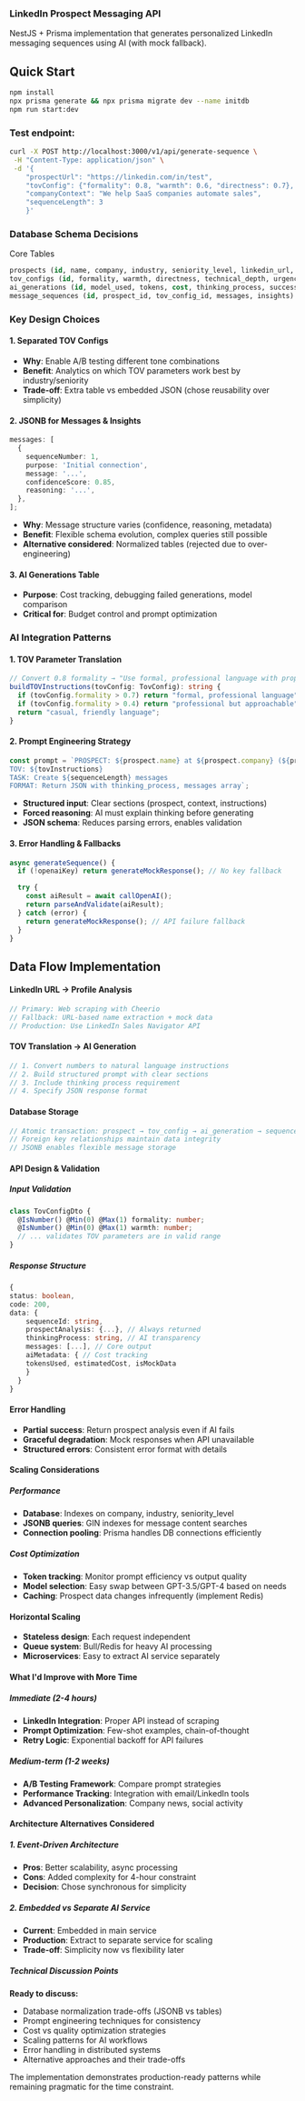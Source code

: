 ### LinkedIn Prospect Messaging API

NestJS + Prisma implementation that generates personalized LinkedIn messaging sequences using AI (with mock fallback).

## Quick Start

```bash
npm install
npx prisma generate && npx prisma migrate dev --name initdb
npm run start:dev
```

### Test endpoint:

```bash
curl -X POST http://localhost:3000/v1/api/generate-sequence \
 -H "Content-Type: application/json" \
 -d '{
    "prospectUrl": "https://linkedin.com/in/test",
    "tovConfig": {"formality": 0.8, "warmth": 0.6, "directness": 0.7},
    "companyContext": "We help SaaS companies automate sales",
    "sequenceLength": 3
    }'
```

### Database Schema Decisions

Core Tables

```sql
prospects (id, name, company, industry, seniority_level, linkedin_url, raw_data)
tov_configs (id, formality, warmth, directness, technical_depth, urgency)
ai_generations (id, model_used, tokens, cost, thinking_process, success)
message_sequences (id, prospect_id, tov_config_id, messages, insights)
```

### Key Design Choices

#### 1. Separated TOV Configs

- **Why**: Enable A/B testing different tone combinations
- **Benefit**: Analytics on which TOV parameters work best by industry/seniority
- **Trade-off**: Extra table vs embedded JSON (chose reusability over simplicity)

#### 2. JSONB for Messages & Insights

```typescript
messages: [
  {
    sequenceNumber: 1,
    purpose: 'Initial connection',
    message: '...',
    confidenceScore: 0.85,
    reasoning: '...',
  },
];
```

- **Why**: Message structure varies (confidence, reasoning, metadata)
- **Benefit**: Flexible schema evolution, complex queries still possible
- **Alternative considered**: Normalized tables (rejected due to over-engineering)

#### 3. AI Generations Table

- **Purpose**: Cost tracking, debugging failed generations, model comparison
- **Critical for**: Budget control and prompt optimization

### AI Integration Patterns

#### 1. TOV Parameter Translation

```typescript
// Convert 0.8 formality → "Use formal, professional language with proper titles"
buildTOVInstructions(tovConfig: TovConfig): string {
  if (tovConfig.formality > 0.7) return "formal, professional language";
  if (tovConfig.formality > 0.4) return "professional but approachable";
  return "casual, friendly language";
}
```

#### 2. Prompt Engineering Strategy

```typescript
const prompt = `PROSPECT: ${prospect.name} at ${prospect.company} (${prospect.seniorityLevel})
TOV: ${tovInstructions}  
TASK: Create ${sequenceLength} messages
FORMAT: Return JSON with thinking_process, messages array`;
```

- **Structured input**: Clear sections (prospect, context, instructions)
- **Forced reasoning**: AI must explain thinking before generating
- **JSON schema**: Reduces parsing errors, enables validation

#### 3. Error Handling & Fallbacks

```typescript
async generateSequence() {
  if (!openaiKey) return generateMockResponse(); // No key fallback

  try {
    const aiResult = await callOpenAI();
    return parseAndValidate(aiResult);
  } catch (error) {
    return generateMockResponse(); // API failure fallback
  }
}
```

## Data Flow Implementation

#### LinkedIn URL → Profile Analysis

```typescript
// Primary: Web scraping with Cheerio
// Fallback: URL-based name extraction + mock data
// Production: Use LinkedIn Sales Navigator API
```

#### TOV Translation → AI Generation

```typescript
// 1. Convert numbers to natural language instructions
// 2. Build structured prompt with clear sections
// 3. Include thinking process requirement
// 4. Specify JSON response format
```

#### Database Storage

```typescript
// Atomic transaction: prospect → tov_config → ai_generation → sequence
// Foreign key relationships maintain data integrity
// JSONB enables flexible message storage
```

#### API Design & Validation

##### Input Validation

```typescript
class TovConfigDto {
  @IsNumber() @Min(0) @Max(1) formality: number;
  @IsNumber() @Min(0) @Max(1) warmth: number;
  // ... validates TOV parameters are in valid range
}
```

##### Response Structure

```typescript
{
status: boolean,
code: 200,
data: {
    sequenceId: string,
    prospectAnalysis: {...}, // Always returned
    thinkingProcess: string, // AI transparency
    messages: [...], // Core output
    aiMetadata: { // Cost tracking
    tokensUsed, estimatedCost, isMockData
    }
  }
}
```

#### Error Handling

- **Partial success**: Return prospect analysis even if AI fails
- **Graceful degradation**: Mock responses when API unavailable
- **Structured errors**: Consistent error format with details

#### Scaling Considerations

##### Performance

- **Database**: Indexes on company, industry, seniority_level
- **JSONB queries**: GIN indexes for message content searches
- **Connection pooling**: Prisma handles DB connections efficiently

##### Cost Optimization

- **Token tracking**: Monitor prompt efficiency vs output quality
- **Model selection**: Easy swap between GPT-3.5/GPT-4 based on needs
- **Caching**: Prospect data changes infrequently (implement Redis)

#### Horizontal Scaling

- **Stateless design**: Each request independent
- **Queue system**: Bull/Redis for heavy AI processing
- **Microservices**: Easy to extract AI service separately

#### What I'd Improve with More Time

##### Immediate (2-4 hours)

- **LinkedIn Integration**: Proper API instead of scraping
- **Prompt Optimization**: Few-shot examples, chain-of-thought
- **Retry Logic**: Exponential backoff for API failures

##### Medium-term (1-2 weeks)

- **A/B Testing Framework**: Compare prompt strategies
- **Performance Tracking**: Integration with email/LinkedIn tools
- **Advanced Personalization**: Company news, social activity

#### Architecture Alternatives Considered

##### 1. Event-Driven Architecture

- **Pros**: Better scalability, async processing
- **Cons**: Added complexity for 4-hour constraint
- **Decision**: Chose synchronous for simplicity

##### 2. Embedded vs Separate AI Service

- **Current**: Embedded in main service
- **Production**: Extract to separate service for scaling
- **Trade-off**: Simplicity now vs flexibility later

##### Technical Discussion Points

**Ready to discuss:**

- Database normalization trade-offs (JSONB vs tables)
- Prompt engineering techniques for consistency
- Cost vs quality optimization strategies
- Scaling patterns for AI workflows
- Error handling in distributed systems
- Alternative approaches and their trade-offs

The implementation demonstrates production-ready patterns while remaining pragmatic for the time constraint.
